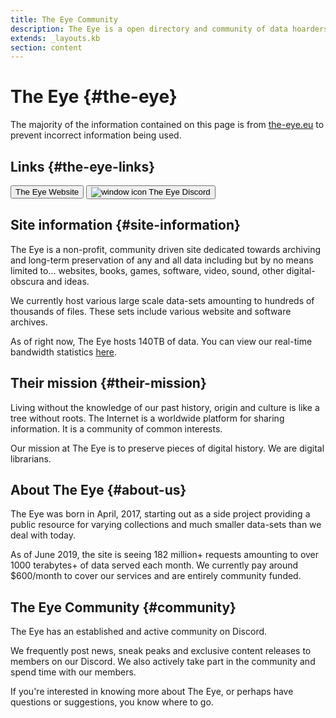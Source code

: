 ```yaml
---
title: The Eye Community
description: The Eye is a open directory and community of data hoarders.
extends: _layouts.kb
section: content
---
```


# The Eye {#the-eye}

The majority of the information contained on this page is from <a href="https://the-eye.eu">the-eye.eu</a> to prevent incorrect information being used.

## Links {#the-eye-links}

<a href="https://the-eye.eu"><button class="bg-transparent hover:bg-textcolor text-textcolor font-semibold hover:text-black py-2 px-4 border border-textcolor hover:border-transparent rounded">
    The Eye Website
</button></a> <a href="https://discord.gg/the-eye"><button class="bg-transparent hover:bg-textcolor text-textcolor font-semibold hover:text-black py-2 px-4 border border-textcolor hover:border-transparent rounded">
    <img src="/assets/img/Discord-Logo-White.svg" class="h-6 w-6" alt="window icon" style="display: inline;"> The Eye Discord
</button></a>

## Site information {#site-information}

The Eye is a non-profit, community driven site dedicated towards archiving and long-term preservation of any and all data including but by no means limited to... websites, books, games, software, video, sound, other digital-obscura and ideas.

We currently host various large scale data-sets amounting to hundreds of thousands of files. These sets include various website and software archives.

As of right now, The Eye hosts 140TB of data. You can view our real-time bandwidth statistics <a href="http://the-eye.eu/traffic/">here</a>.

## Their mission {#their-mission}

Living without the knowledge of our past history, origin and culture is like a tree without roots. The Internet is a worldwide platform for sharing information. It is a community of common interests.

Our mission at The Eye is to preserve pieces of digital history. We are digital librarians.

## About The Eye {#about-us}

The Eye was born in April, 2017, starting out as a side project providing a public resource for varying collections and much smaller data-sets than we deal with today.

As of June 2019, the site is seeing 182 million+ requests amounting to over 1000 terabytes+ of data served each month. We currently pay around $600/month to cover our services and are entirely community funded.

## The Eye Community {#community}

The Eye has an established and active community on Discord.

We frequently post news, sneak peaks and exclusive content releases to members on our Discord. We also actively take part in the community and spend time with our members.

If you're interested in knowing more about The Eye, or perhaps have questions or suggestions, you know where to go.